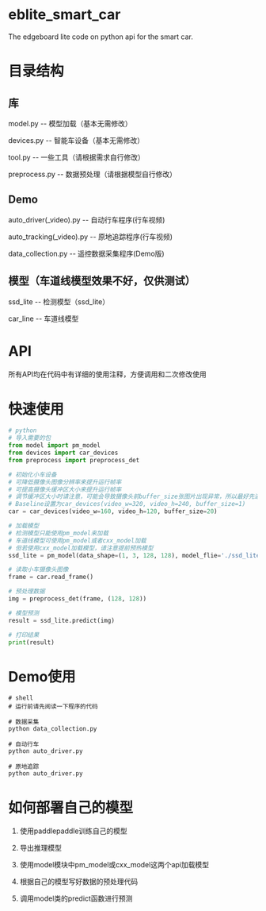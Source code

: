 # eblite_smart_car
The edgeboard lite code on python api for the smart car.

# 目录结构
## 库
model.py -- 模型加载（基本无需修改）

devices.py -- 智能车设备（基本无需修改）

tool.py -- 一些工具（请根据需求自行修改）

preprocess.py -- 数据预处理（请根据模型自行修改）
## Demo
auto_driver(_video).py -- 自动行车程序(行车视频)

auto_tracking(_video).py -- 原地追踪程序(行车视频)

data_collection.py -- 遥控数据采集程序(Demo版)
## 模型（车道线模型效果不好，仅供测试）
ssd_lite -- 检测模型（ssd_lite）

car_line -- 车道线模型

# API
所有API均在代码中有详细的使用注释，方便调用和二次修改使用

# 快速使用
```python
# python
# 导入需要的包
from model import pm_model
from devices import car_devices
from preprocess import preprocess_det

# 初始化小车设备
# 可降低摄像头图像分辨率来提升运行帧率
# 可提高摄像头缓冲区大小来提升运行帧率
# 调节缓冲区大小时请注意，可能会导致摄像头前buffer_size张图片出现异常，所以最好先进行预热操作，将这些异常图片推出队列
# Baseline设置为car_devices(video_w=320, video_h=240, buffer_size=1)
car = car_devices(video_w=160, video_h=120, buffer_size=20)

# 加载模型
# 检测模型只能使用pm_model来加载
# 车道线模型可使用pm_model或者cxx_model加载
# 但若使用cxx_model加载模型，请注意提前预热模型
ssd_lite = pm_model(data_shape=(1, 3, 128, 128), model_flie='./ssd_lite/model', param_file='./ssd_lite/params')

# 读取小车摄像头图像
frame = car.read_frame()

# 预处理数据
img = preprocess_det(frame, (128, 128))

# 模型预测
result = ssd_lite.predict(img)

# 打印结果
print(result)
```
# Demo使用
```shell
# shell
# 运行前请先阅读一下程序的代码

# 数据采集
python data_collection.py

# 自动行车
python auto_driver.py

# 原地追踪
python auto_driver.py
```
# 如何部署自己的模型
1. 使用paddlepaddle训练自己的模型

2. 导出推理模型

3. 使用model模块中pm_model或cxx_model这两个api加载模型

4. 根据自己的模型写好数据的预处理代码

5. 调用model类的predict函数进行预测
